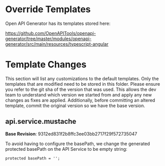 # Override Templates

Open API Generator has its templates stored here:

https://github.com/OpenAPITools/openapi-generator/tree/master/modules/openapi-generator/src/main/resources/typescript-angular

# Template Changes

This section will list any customizations to the default templates. Only the templates that are modified need to be 
stored in this folder. Please ensure you refer to the git sha of the version that was used. This allows the
dev team to understand which version we started from and apply any new changes as fixes are applied. Additionally,
before committing an altered template, commit the original version so we have the base version.

## api.service.mustache

**Base Revision**: 9312ed831f2b8ffc3ee03bb2717f29f572735047

To avoid having to configure the basePath, we change the generated protected basePath on the API Service to be empty string:

`protected basePath = '';`

